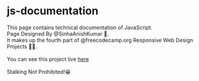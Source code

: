 # js-documentation
This page contains technical documentation of JavaScript.
<br>Page Designed By @SinhaAnishKumar 💖.
<br>It makes up the fourth part of @freecodecamp.org Responsive Web Design Projects 👨‍💻.
<br>
<br>You can see this project live [here](https://SinhaAnishKumar.github.io/js-documentation/index.html)
<br>
<br>Stalking Not Prohibited!😁
